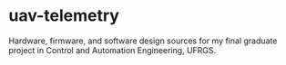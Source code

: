 # uav-telemetry
Hardware, firmware, and software design sources for my final graduate project in Control and Automation Engineering, UFRGS.
